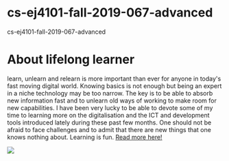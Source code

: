 # cs-ej4101-fall-2019-067-advanced
cs-ej4101-fall-2019-067-advanced

# About lifelong learner
learn, unlearn and relearn is more important than ever for anyone in today's fast moving digital world. Knowing basics is not enough but being an expert in a niche technology may be too narrow. The key is to be able to absorb new information fast and to unlearn old ways of working to make room for new capabilities. I have been very lucky to be able to devote some of my time to learning more on the digitalisation and the ICT and development tools introduced lately during these past few months. One should not be afraid to face challenges and to admit that there are new things that one knows nothing about. Learning is fun. [Read more here!](https://github.com/KatiHanne/cs-ej4101-fall-2019-067-advanced/blob/gh-pages/README.md)

![](https://upload.wikimedia.org/wikipedia/commons/5/56/Tiger.50.jpg)

